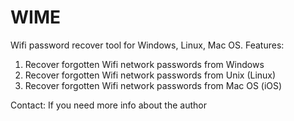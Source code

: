 # WIME
Wifi password recover tool for Windows, Linux, Mac OS.
Features:
1. Recover forgotten Wifi network passwords from Windows
2. Recover forgotten Wifi network passwords from Unix (Linux)
3. Recover forgotten Wifi network passwords from Mac OS (iOS)

Contact:
If you need more info about the author 
